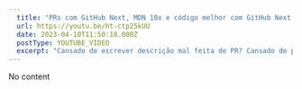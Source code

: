 ```yaml
---
  title: "PRs com GitHub Next, MDN 10x e código melhor com GitHub Next e CopilotX"
  url: https://youtu.be/ht-ctp25kUU
  date: 2023-04-10T11:50:18.000Z
  postType: YOUTUBE_VIDEO
  excerpt: "Cansado de escrever descrição mal feita de PR? Cansado de procurar na MDN e não achar o exemplo que você queria? SEUS PROBLEMAS VÃO ACABAR! Eu sei que você ta cansado de ver coisas de IA, MAAAAAS as features novas do GitHub pra nos ajudar no dia a dia como devs estão tipo 🤯"
---
```

  
  No content
  